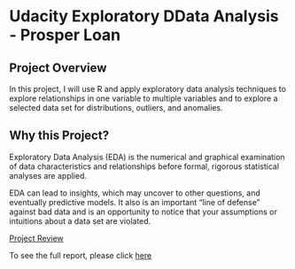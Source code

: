 # Udacity Exploratory DData Analysis - Prosper Loan

## Project Overview

In this project, I will use R and apply exploratory data analysis techniques to explore relationships in one variable to multiple variables and to explore a selected data set for distributions, outliers, and anomalies.

## Why this Project?

Exploratory Data Analysis (EDA) is the numerical and graphical examination of data characteristics and relationships before formal, rigorous statistical analyses are applied.

EDA can lead to insights, which may uncover to other questions, and eventually predictive models. It also is an important “line of defense” against bad data and is an opportunity to notice that your assumptions or intuitions about a data set are violated.

[Project Review](https://review.udacity.com/#!/reviews/1194155/shared)

To see the full report, please click [here](http://rpubs.com/tkannab/dand-eda)
